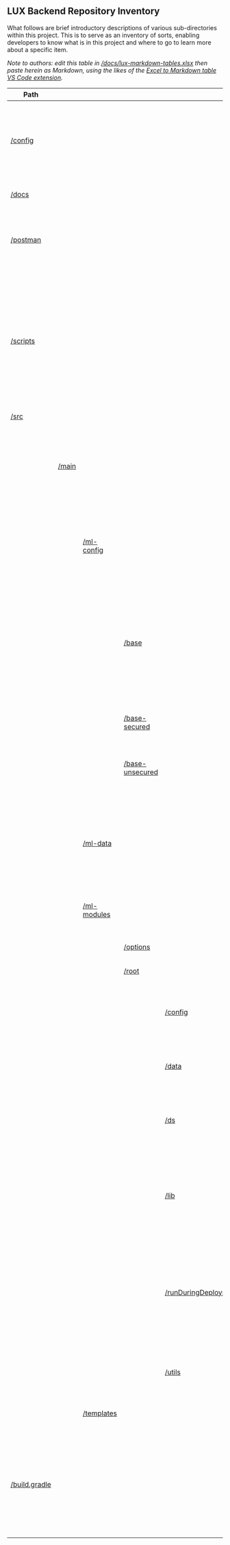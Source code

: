 ## **LUX Backend Repository Inventory**

What follows are brief introductory descriptions of various sub-directories within this project.  This is to serve as an inventory of sorts, enabling developers to know what is in this project and where to go to learn more about a specific item.

*Note to authors: edit this table in [/docs/lux-markdown-tables.xlsx](/docs/lux-markdown-tables.xlsx) then paste herein as Markdown, using the likes of the [Excel to Markdown table VS Code extension](https://marketplace.visualstudio.com/items?itemName=csholmq.excel-to-markdown-table).*

| Path                           |                    |                                     |                                                       |                                                                       |                                                                                                                                                                                             | Introduction                                                                                                                                                                                  | More                                                                                                                                                                                                                      |
|--------------------------------|--------------------|-------------------------------------|-------------------------------------------------------|-----------------------------------------------------------------------|---------------------------------------------------------------------------------------------------------------------------------------------------------------------------------------------|-----------------------------------------------------------------------------------------------------------------------------------------------------------------------------------------------|---------------------------------------------------------------------------------------------------------------------------------------------------------------------------------------------------------------------------|
| [/config](/config)             |                    |                                     |                                                       |                                                                       |                                                                                                                                                                                             | Search tag configuration.  Partial ML Gradle configurations, referenced during custom token replacement.                                                                                      | [Custom Token Replacement](/docs/lux-backend-deployment.md#custom-token-replacement)                                                                                                                                      |
| [/docs](/docs)                 |                    |                                     |                                                       |                                                                       |                                                                                                                                                                                             | Majority of the backend's documentation.                                                                                                                                                      | [/README.md](/README.md)                                                                                                                                                                                                  |
| [/postman](/postman)           |                    |                                     |                                                       |                                                                       |                                                                                                                                                                                             | Contains exports of Postman LUX-related requests and environment template.                                                                                                                    | [LUX Postman Workspace](/docs/lux-postman-workspace.md)                                                                                                                                                                   |
| [/scripts](/scripts)           |                    |                                     |                                                       |                                                                       |                                                                                                                                                                                             | Developer and admin scripts not deployed to an environment.  May be executed from within VS Code, and thus can serve as a way to collaborate on queries outside of a Query Console workspace. |                                                                                                                                                                                                                           |
| [/src](/src)                   |                    |                                     |                                                       |                                                                       |                                                                                                                                                                                             |                                                                                                                                                                                               |                                                                                                                                                                                                                           |
|                                | [/main](/src/main) |                                     |                                                       |                                                                       |                                                                                                                                                                                             | All of the project's runtime code, most of its MarkLogic configuration, and some data all within ML Gradle's conventions.                                                                     |                                                                                                                                                                                                                           |
|                                |                    | [/ml-config](/src/main/ml-config)   |                                                       |                                                                       |                                                                                                                                                                                             | All of the project's ML Gradle configuration directories.  Selected ones may vary by environment.                                                                                             | [Gradle Properties](/docs/lux-backend-deployment.md#gradle-properties)                                                                                                                                                    |
|                                |                    |                                     | [/base](/src/main/ml-config/base)                     |                                                                       |                                                                                                                                                                                             | The base configuration directory applicable to all environments.  It includes the group configuration, main content database, roles, and application servers.                                 |                                                                                                                                                                                                                           |
|                                |                    |                                     | [/base-secured](/src/main/ml-config/base-secured)     |                                                                       |                                                                                                                                                                                             | HTTPS settings that stack on top of the base configuration.                                                                                                                                   |                                                                                                                                                                                                                           |
|                                |                    |                                     | [/base-unsecured](/src/main/ml-config/base-unsecured) |                                                                       |                                                                                                                                                                                             | Defines a local, non-admin user to perform most of deployments with.                                                                                                                          |                                                                                                                                                                                                                           |
|                                |                    | [/ml-data](/src/main/ml-data)       |                                                       |                                                                       |                                                                                                                                                                                             | ML Gradle's default data directory. Presently only used for thesauri but need not be limited to. Not expecting to load datasets here though.                                                  |                                                                                                                                                                                                                           |
|                                |                    | [/ml-modules](/src/main/ml-modules) |                                                       |                                                                       |                                                                                                                                                                                             | The modules applicable to all environments.                                                                                                                                                   |                                                                                                                                                                                                                           |
|                                |                    |                                     | [/options](/src/main/ml-modules/options)              |                                                                       | /v1/search options, which this project does not use.                                                                                                                                        |                                                                                                                                                                                               |                                                                                                                                                                                                                           |
|                                |                    |                                     | [/root](/src/main/ml-modules/root)                    |                                                                       |                                                                                                                                                                                             |                                                                                                                                                                                               |                                                                                                                                                                                                                           |
|                                |                    |                                     |                                                       | [/config](/src/main/ml-modules/root/config)                           | Configuration for search, facets, and more.  Includes placeholder files that are replaced during deployment.                                                                                |                                                                                                                                                                                               |                                                                                                                                                                                                                           |
|                                |                    |                                     |                                                       | [/data](/src/main/ml-modules/root/data)                               | Includes the words to exclude from search criteria.                                                                                                                                         |                                                                                                                                                                                               |                                                                                                                                                                                                                           |
|                                |                    |                                     |                                                       | [/ds](/src/main/ml-modules/root/ds)                                   | All of LUX's custom MarkLogic data services, which should just be wrappers to library modules.                                                                                              | [LUX Backend API Usage Documentation](/docs/lux-backend-api-usage.md)                                                                                                                         |                                                                                                                                                                                                                           |
|                                |                    |                                     |                                                       | [/lib](/src/main/ml-modules/root/lib)                                 | The heart of LUX's backend implementation, where developers get to spend most of their time when they're lucky :)                                                                           |                                                                                                                                                                                               |                                                                                                                                                                                                                           |
|                                |                    |                                     |                                                       | [/runDuringDeployment](/src/main/ml-modules/root/runDuringDeployment) | Includes scripts to deploy then execute during deployment, directly supporting generators for the remaining search terms, related lists, and advanced search configuration. | [LUX Gradle Tasks](/docs/lux-backend-build-tool-and-tasks.md#lux-gradle-tasks)                                                         |                                                                                                                                                                                                                           |
|                                |                    |                                     |                                                       | [/utils](/src/main/ml-modules/root/utils)                             | A few utility functions and classes used by the library code.                                                                                                                               |                                                                                                                                                                                               |                                                                                                                                                                                                                           |
|                                |                    | [/templates](/src/main/templates)   |                                                       |                                                                       |                                                                                                                                                                                             | JavaScript template files used by [/build.gradle](/build.gradle)                                                                                                                              | [JavaScript Template Files](/docs/lux-backend-build-tool-and-tasks.md#javascript-template-files)                                                                                                                          |
| [/build.gradle](/build.gradle) |                    |                                     |                                                       |                                                                       |                                                                                                                                                                                             | The build script.                                                                                                                                                                             | [LUX Backend Local Developer Environment](/docs/lux-backend-setup-local-env.md), [LUX Backend Deployment](/docs/lux-backend-deployment.md), [LUX Backend Build Tool and Tasks](/docs/lux-backend-build-tool-and-tasks.md) |